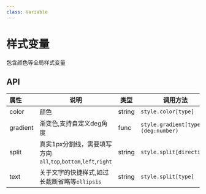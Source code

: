 ```yaml
---
class: Variable
---
```


# 样式变量

包含颜色等全局样式变量

## API

| 属性       | 说明             | 类型     | 调用方法                                     |
| :------- | -------------- | ------ | ---------------------------------------- |
| color    | 颜色             | string | `style.color[type]`               |
| gradient | 渐变色,支持自定义deg角度 | func   | `style.gradient[type](deg:number)` |
| split | 真实1px分割线，需要填写方向`all`,`top`,`bottom`,`left`,`right` | string   | `style.split[direction]` |
| text | 关于文字的快捷样式,如过长截断省略等`ellipsis` | string   | `style.split[type]` |
